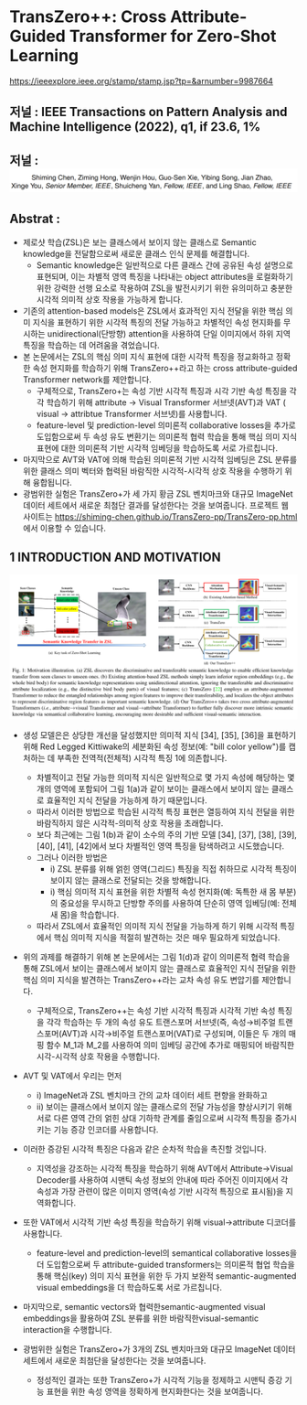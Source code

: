 # TransZero++: Cross Attribute-Guided Transformer for Zero-Shot Learning

https://ieeexplore.ieee.org/stamp/stamp.jsp?tp=&arnumber=9987664

## 저널 : IEEE Transactions on Pattern Analysis and Machine Intelligence (2022), q1, if 23.6, 1%

## 저널 : ![Alt text](image.png)

## Abstrat :

- 제로샷 학습(ZSL)은 보는 클래스에서 보이지 않는 클래스로 Semantic knowledge을 전달함으로써 새로운 클래스 인식 문제를 해결합니다. 
  - Semantic knowledge은 일반적으로 다른 클래스 간에 공유된 속성 설명으로 표현되며, 이는 차별적 영역 특징을 나타내는  object attributes을 로컬화하기 위한 강력한 선행 요소로 작용하여 ZSL을 발전시키기 위한 유의미하고 충분한 시각적 의미적 상호 작용을 가능하게 합니다.
- 기존의  attention-based models은 ZSL에서 효과적인 지식 전달을 위한 핵심 의미 지식을 표현하기 위한 시각적 특징의 전달 가능하고 차별적인 속성 현지화를 무시하는 unidirectional(단방향) attention을 사용하여 단일 이미지에서 하위 지역 특징을 학습하는 데 어려움을 겪었습니다.
- 본 논문에서는 ZSL의 핵심 의미 지식 표현에 대한 시각적 특징을 정교화하고 정확한 속성 현지화를 학습하기 위해 TransZero++라고 하는 cross attribute-guided Transformer network를 제안합니다. 
  - 구체적으로, TransZero+는 속성 기반 시각적 특징과 시각 기반 속성 특징을 각각 학습하기 위해 attribute → Visual Transformer 서브넷(AVT)과 VAT ( visual → attribtue Transformer 서브넷)를 사용합니다.
  - feature-level 및  prediction-level 의미론적 collaborative losses을 추가로 도입함으로써 두 속성 유도 변환기는 의미론적 협력 학습을 통해 핵심 의미 지식 표현에 대한 의미론적 기반 시각적 임베딩을 학습하도록 서로 가르칩니다. 
- 마지막으로 AVT와 VAT에 의해 학습된 의미론적 기반 시각적 임베딩은 ZSL 분류를 위한 클래스 의미 벡터와 협력된 바람직한 시각적-시각적 상호 작용을 수행하기 위해 융합됩니다. 
- 광범위한 실험은 TransZero+가 세 가지 황금 ZSL 벤치마크와 대규모 ImageNet 데이터 세트에서 새로운 최첨단 결과를 달성한다는 것을 보여줍니다. 프로젝트 웹 사이트는 https://shiming-chen.github.io/TransZero-pp/TransZero-pp.html 에서 이용할 수 있습니다.

## 1 INTRODUCTION AND MOTIVATION

![Alt text](image-1.png)

- 생성 모델은은 상당한 개선을 달성했지만 의미적 지식 [34], [35], [36]을 표현하기 위해 Red Legged Kittiwake의 세분화된 속성 정보(예: "bill color yellow")를 캡처하는 데 부족한 전역적(전체적) 시각적 특징 1에 의존합니다. 
  - 차별적이고 전달 가능한 의미적 지식은 일반적으로 몇 가지 속성에 해당하는 몇 개의 영역에 포함되어 그림 1(a)과 같이 보이는 클래스에서 보이지 않는 클래스로 효율적인 지식 전달을 가능하게 하기 때문입니다. 
  - 따라서 이러한 방법으로 학습된 시각적 특징 표현은 열등하여 지식 전달을 위한 바람직하지 않은 시각적-의미적 상호 작용을 초래합니다. 
  - 보다 최근에는 그림 1(b)과 같이 소수의 주의 기반 모델 [34], [37], [38], [39], [40], [41], [42]에서 보다 차별적인 영역 특징을 탐색하려고 시도했습니다. 
  - 그러나 이러한 방법은 
    - i) ZSL 분류를 위해 얽힌 영역(그리드) 특징을 직접 취하므로 시각적 특징이 보이지 않는 클래스로 전달되는 것을 방해합니다. 
    - i) 핵심 의미적 지식 표현을 위한 차별적 속성 현지화(예: 독특한 새 몸 부분)의 중요성을 무시하고 단방향 주의를 사용하여 단순히 영역 임베딩(예: 전체 새 몸)을 학습합니다. 
  - 따라서 ZSL에서 효율적인 의미적 지식 전달을 가능하게 하기 위해 시각적 특징에서 핵심 의미적 지식을 적절히 발견하는 것은 매우 필요하게 되었습니다.


- 위의 과제를 해결하기 위해 본 논문에서는 그림 1(d)과 같이 의미론적 협력 학습을 통해 ZSL에서 보이는 클래스에서 보이지 않는 클래스로 효율적인 지식 전달을 위한 핵심 의미 지식을 발견하는 TransZero++라는 교차 속성 유도 변압기를 제안합니다.
  - 구체적으로, TransZero++는 속성 기반 시각적 특징과 시각적 기반 속성 특징을 각각 학습하는 두 개의 속성 유도 트랜스포머 서브넷(즉, 속성→비주얼 트랜스포머(AVT)과 시각→비주얼 트랜스포머(VAT)로 구성되며, 이들은 두 개의 매핑 함수 M_1과 M_2를 사용하여 의미 임베딩 공간에 추가로 매핑되어 바람직한 시각-시각적 상호 작용을 수행합니다.

- AVT 및 VAT에서 우리는 먼저 
  - i) ImageNet과 ZSL 벤치마크 간의 교차 데이터 세트 편향을 완화하고 
  - ii) 보이는 클래스에서 보이지 않는 클래스로의 전달 가능성을 향상시키기 위해 서로 다른 영역 간의 얽힌 상대 기하학 관계를 줄임으로써 시각적 특징을 증가시키는 기능 증강 인코더를 사용합니다.
  
- 이러한 증강된 시각적 특징은 다음과 같은 순차적 학습을 촉진할 것입니다. 
  - 지역성을 강조하는 시각적 특징을 학습하기 위해 AVT에서 Attribute→Visual Decoder를 사용하여 시맨틱 속성 정보의 안내에 따라 주어진 이미지에서 각 속성과 가장 관련이 많은 이미지 영역(속성 기반 시각적 특징으로 표시됨)을 지역화합니다.

- 또한 VAT에서 시각적 기반 속성 특징을 학습하기 위해 visual→attribute 디코더를 사용합니다. 
  - feature-level and prediction-level의 semantical collaborative losses을 더 도입함으로써 두 attribute-guided transformers는 의미론적 협업 학습을 통해 핵심(key) 의미 지식 표현을 위한 두 가지 보완적 semantic-augmented visual embeddings을 더 학습하도록 서로 가르칩니다.
- 마지막으로, semantic vectors와 협력한semantic-augmented visual embeddings을 활용하여 ZSL 분류를 위한 바람직한visual-semantic interaction을 수행합니다. 
- 광범위한 실험은 TransZero+가 3개의 ZSL 벤치마크와 대규모 ImageNet 데이터 세트에서 새로운 최첨단을 달성한다는 것을 보여줍니다. 
  - 정성적인 결과는 또한 TransZero+가 시각적 기능을 정제하고 시맨틱 증강 기능 표현을 위한 속성 영역을 정확하게 현지화한다는 것을 보여줍니다.





